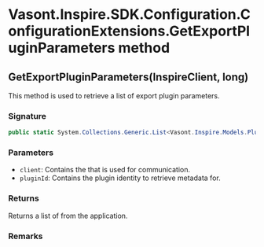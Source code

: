 # Vasont.Inspire.SDK.Configuration.ConfigurationExtensions.GetExportPluginParameters method
## GetExportPluginParameters(InspireClient, long)
This method is used to retrieve a list of export plugin parameters.

### Signature
```csharp
public static System.Collections.Generic.List<Vasont.Inspire.Models.Plugins.PluginParameterModel> GetExportPluginParameters(InspireClient client, long pluginId)
```
### Parameters
- `client`: Contains the  that is used for communication.
- `pluginId`: Contains the plugin identity to retrieve metadata for.

### Returns
Returns a list of  from the application.
### Remarks

